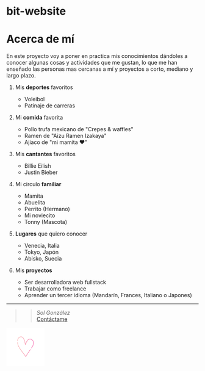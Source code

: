 # bit-website
# Acerca de mí

En este proyecto voy a poner en practica mis conocimientos dándoles a conocer algunas cosas y actividades que me gustan, lo que me han enseñado las personas mas cercanas a mí y proyectos a corto, mediano y largo plazo.

1. Mis __deportes__ favoritos
    - Voleibol
    - Patinaje de carreras

2. Mi __comida__ favorita
    - Pollo trufa mexicano de "Crepes & waffles"
    - Ramen de "Aizu Ramen Izakaya"
    - Ajiaco de "mi mamita ♥"

 3. Mis __cantantes__ favoritos
    - Billie Eilish
    - Justin Bieber

4. Mi circulo __familiar__
    - Mamita
    - Abuelita
    - Perrito (Hermano)
    - Mi noviecito
    - Tonny (Mascota)

5. __Lugares__ que quiero conocer
    - Venecia, Italia
    - Tokyo, Japón
    - Abisko, Suecia

6. Mis __proyectos__
    - Ser desarrolladora web fullstack
    - Trabajar como freelance
    - Aprender un tercer idioma (Mandarín, Frances, Italiano o Japones)

---

>> _Sol González_  
[Contáctame](https://www.linkedin.com/in/sol-gonz%C3%A1lez-b5134826b/)

<img src="./assets/corazon-readme.png" alt="Corazón" width="100">